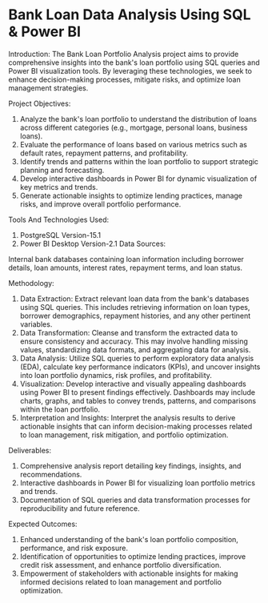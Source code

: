 
# Bank Loan Data Analysis Using SQL & Power BI

Introduction:
The Bank Loan Portfolio Analysis project aims to provide comprehensive insights into the bank's loan portfolio using SQL queries and Power BI visualization tools. By leveraging these technologies, we seek to enhance decision-making processes, mitigate risks, and optimize loan management strategies.

Project Objectives:

1. Analyze the bank's loan portfolio to understand the distribution of loans across different categories (e.g., mortgage, personal loans, business loans).
2. Evaluate the performance of loans based on various metrics such as default rates, repayment patterns, and profitability.
3. Identify trends and patterns within the loan portfolio to support strategic planning and forecasting.
4. Develop interactive dashboards in Power BI for dynamic visualization of key metrics and trends.
5. Generate actionable insights to optimize lending practices, manage risks, and improve overall portfolio performance.

Tools And Technologies Used:
1. PostgreSQL Version-15.1
2. Power BI Desktop   Version-2.1
Data Sources:

Internal bank databases containing loan information including borrower details, loan amounts, interest rates, repayment terms, and loan status.

Methodology:

1. Data Extraction: Extract relevant loan data from the bank's databases using SQL queries. This includes retrieving information on loan types, borrower demographics, repayment histories, and any other pertinent variables.
2. Data Transformation: Cleanse and transform the extracted data to ensure consistency and accuracy. This may involve handling missing values, standardizing data formats, and aggregating data for analysis.
3. Data Analysis: Utilize SQL queries to perform exploratory data analysis (EDA), calculate key performance indicators (KPIs), and uncover insights into loan portfolio dynamics, risk profiles, and profitability.
4. Visualization: Develop interactive and visually appealing dashboards using Power BI to present findings effectively. Dashboards may include charts, graphs, and tables to convey trends, patterns, and comparisons within the loan portfolio.
5. Interpretation and Insights: Interpret the analysis results to derive actionable insights that can inform decision-making processes related to loan management, risk mitigation, and portfolio optimization.

Deliverables:

1. Comprehensive analysis report detailing key findings, insights, and recommendations.
2. Interactive dashboards in Power BI for visualizing loan portfolio metrics and trends.
3. Documentation of SQL queries and data transformation processes for reproducibility and future reference.

Expected Outcomes:

1. Enhanced understanding of the bank's loan portfolio composition, performance, and risk exposure.
2. Identification of opportunities to optimize lending practices, improve credit risk assessment, and enhance portfolio diversification.
3. Empowerment of stakeholders with actionable insights for making informed decisions related to loan management and portfolio optimization.
